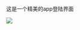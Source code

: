 这是一个精美的app登陆界面

![](https://github.com/Ldi123/Text_play/tree/master/app/src/main/res/drawable/head.jpg)
